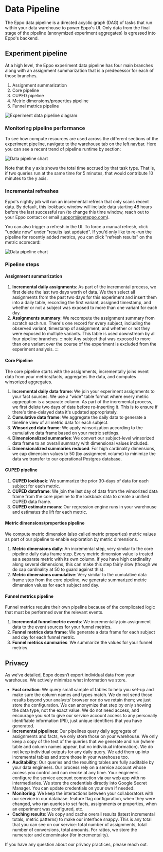# Data Pipeline

The Eppo data pipeline is a directed acyclic graph (DAG) of tasks that run within your data warehouse to power Eppo's UI. Only data from the final stage of the pipeline (anonymized experiment aggregates) is egressed into Eppo's backend. 

## Experiment pipeline

At a high level, the Eppo experiment data pipeline has four main branches along with an assignment summarization that is a predecessor for each of those branches.

1. Assignment summarization
2. Core pipeline
3. CUPED pipeline
4. Metric dimensions/properties pipeline
5. Funnel metrics pipeline

![Experiment data pipeline diagram](/img/experiments/data-pipeline/experiment_pipeline_visualization.png)

### Monitoring pipeline performance

To see how compute resources are used across the different sections of the experiment pipeline, navigate to the warehouse tab on the left navbar. Here you can see a recent trend of pipeline runtime by section:

![Data pipeline chart](/img/data-management/pipeline/warehouse-by-task.png)

Note that the y axis shows the total time accrued by that task type. That is, if two queries run at the same time for 5 minutes, that would contribute 10 minutes to the y axis.

### Incremental refreshes

Eppo's nightly job will run an incremental refresh that only scans recent data. By default, this lookback window will include data starting 48 hours before the last successful run (to change this time window, reach out to your Eppo contact or email support@geteppo.com). 

You can also trigger a refresh in the UI. To force a manual refresh, click "update now" under "results last updated". If you'd only like to re-run the pipeline for recently added metrics, you can click "refresh results" on the metric scorecard:

![Data pipeline chart](/img/data-management/pipeline/refresh.png)



### Pipeline steps

#### Assignment summarization

1. **Incremental daily assignments**: As part of the incremental process, we first delete the last two days worth of data. We then select all assignments from the past two days for this experiment and insert them into a daily table, recording the first variant, assigned timestamp, and whether or not a subject was exposed to more than one variant for each day. 
2. **Assignments summary**: We recompute the assignment summary from scratch each run. There's one record for every subject, including the observed variant, timestamp of assignment, and whether or not they were exposed to multiple variants. This table is used downstream by all four pipeline branches.
:::note
Any subject that was exposed to more than one variant over the course of the experiment is excluded from the experiment analysis.
:::


#### Core Pipeline

The core pipeline starts with the assignments, incrementally joins event data from your metrics/facts, aggregates the data, and computes winsorized aggregates.

1. **Incremental daily data frame**: We join your experiment assignments to your fact sources. We use a "wide" table format where every metric aggregation is a separate column. As part of the incremental process, we first delete two days of data before re-inserting it. This is to ensure if there's time-delayed data it's updated appropriately.
2. **Cumulative data frame**: We aggregate the daily data to generate a timeline view of all metric data for each subject.
3. **Winsorized data frame**: We apply winsorization according to the cumulative data frame based on your metric settings.
4. **Dimensionalized summaries**: We convert our subject-level winsorized data frame to an overall summary with dimensional values included.
5. **Dimensionalized summaries reduced**: For high cardinality dimensions, we cap dimension values to 50 (by assignment volume) to minimize the data we transfer to our operational Postgres database.

#### CUPED pipeline

1. **CUPED lookback**: We summarize the prior 30-days of data for each subject for each metric.
2. **CUPED dataframe**: We join the last day of data from the winsorized data frame from the core pipeline to the lookback data to create a unified CUPED data frame.
3. **CUPED estimate means**: Our regression engine runs in your warehouse and estimates the lift for each metric.

#### Metric dimensions/properties pipeline

We compute metric dimension (also called metric properties) metric values as part of our pipeline to enable exploration by metric dimensions.

1. **Metric dimensions daily**: An incremental step, very similar to the core pipeline daily data frame step. Every metric dimension value is treated as a separate metric with its own column. If you have high cardinality along several dimensions, this can make this step fairly slow (though we do cap cardinality at 50 to guard against this).
2. **Metric dimensions cumulative**: Very similar to the cumulative data frame step from the core pipeline, we generate summarized metric dimension values for each subject and day.

#### Funnel metrics pipeline

Funnel metrics require their own pipeline because of the complicated logic that must be performed over the relevant events.

1. **Incremental funnel metric events**: We incrementally join assignment data to the event sources for your funnel metrics.
2. **Funnel metrics data frame**: We generate a data frame for each subject and day for each funnel metric.
3. **Funnel metrics summaries**: We summarize the values for your funnel metrics.


## Privacy

As we’ve detailed, Eppo doesn’t export individual data from your warehouse. We actively minimize what information we store.

* **Fact creation**: We query small sample of tables to help you set-up and make sure the column names and types match. We do not send those results beyond your analysts’ browser nor do we retain them; we just store the configuration. We can anonymize that step by only showing the data type, not the exact value. We do not need access, and encourage you *not* to give our service account access to any personally identifiable information (PII), just unique identifiers that you have generated.
* **Incremental pipelines**: Our pipelines query daily aggregate of assignments and facts, we only store those on your warehouse. We only keep a copy of the text of the queries that we generate and run (where table and column names appear, but no individual information). We do not keep individual outputs for any daily query. We add them up into incremental tables and store those in your warehouse too.
* **Auditability**: Our queries and the resulting tables are fully auditable by your data engineers. Our process rely on a service account whose access you control and can revoke at any time. Your engineers configure the service account connection via our web app with no intermediaries. We store the credentials directly into Google Secret Manager. You can update credentials on your own if needed.
* **Monitoring**: We keep the interactions between your collaborators with our service in our database: feature flag configuration, when they were changed, who ran queries to set facts, assignments or properties, when an experiment was configured, etc.
* **Caching results**: We copy and cache overall results (latest incremental totals, metric patterns) to make our interface snappy. This is any total that you can see on our service: total number of assignments, total number of conversions, total amounts. For ratios, we store the numerator and denominator (for incrementality).

If you have any question about our privacy practices, please reach out.

